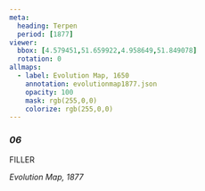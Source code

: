 ```yaml
---
meta:
  heading: Terpen
  period: [1877]
viewer:
  bbox: [4.579451,51.659922,4.958649,51.849078]
  rotation: 0
allmaps:
  - label: Evolution Map, 1650
    annotation: evolutionmap1877.json
    opacity: 100
    mask: rgb(255,0,0)
    colorize: rgb(255,0,0)
---
```


### _06_

FILLER

_Evolution Map, 1877_
